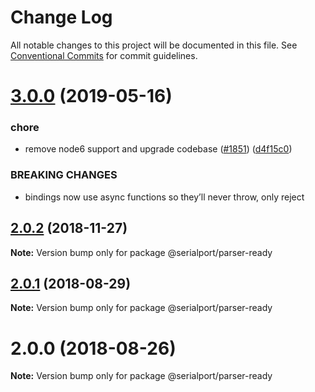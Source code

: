 # Change Log

All notable changes to this project will be documented in this file.
See [Conventional Commits](https://conventionalcommits.org) for commit guidelines.

# [3.0.0](https://github.com/serialport/node-serialport/compare/@serialport/parser-ready@2.0.2...@serialport/parser-ready@3.0.0) (2019-05-16)


### chore

* remove node6 support and upgrade codebase ([#1851](https://github.com/serialport/node-serialport/issues/1851)) ([d4f15c0](https://github.com/serialport/node-serialport/commit/d4f15c0))


### BREAKING CHANGES

* bindings now use async functions so they’ll never throw, only reject





## [2.0.2](https://github.com/serialport/node-serialport/compare/@serialport/parser-ready@2.0.1...@serialport/parser-ready@2.0.2) (2018-11-27)

**Note:** Version bump only for package @serialport/parser-ready





<a name="2.0.1"></a>
## [2.0.1](https://github.com/serialport/node-serialport/compare/@serialport/parser-ready@2.0.0...@serialport/parser-ready@2.0.1) (2018-08-29)

**Note:** Version bump only for package @serialport/parser-ready





<a name="2.0.0"></a>
# 2.0.0 (2018-08-26)

**Note:** Version bump only for package @serialport/parser-ready
